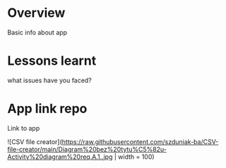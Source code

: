 # Overview
Basic info about app

# Lessons learnt
what issues have you faced?

# App link repo
Link to app 
 
![CSV file creator](https://raw.githubusercontent.com/szduniak-ba/CSV-file-creator/main/Diagram%20bez%20tytu%C5%82u-Activity%20diagram%20req.A.1..jpg | width = 100)
